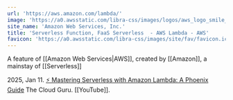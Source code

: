 ```yaml
---
url: 'https://aws.amazon.com/lambda/'
image: 'https://a0.awsstatic.com/libra-css/images/logos/aws_logo_smile_1200x630.png'
site_name: 'Amazon Web Services, Inc.'
title: 'Serverless Function, FaaS Serverless  - AWS Lambda - AWS'
favicon: 'https://a0.awsstatic.com/libra-css/images/site/fav/favicon.ico'
---
```


A feature of [[Amazon Web Services|AWS]], created by [[Amazon]], a mainstay of [[Serverless]] 

2025, Jan 11. [⚡️ Mastering Serverless with Amazon Lambda: A Phoenix Guide](https://youtu.be/P8UY5c-rMXI?si=zwDL_US8JofJG5JJ) The Cloud Guru.  [[YouTube]].

